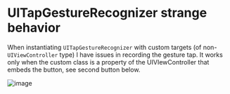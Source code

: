 # UITapGestureRecognizer strange behavior

When instantiating `UITapGestureRecognizer` with custom targets (of non-`UIViewController` type) I have issues in recording the gesture tap.
It works only when the custom class is a property of the UIVIewController that embeds the button, see second button below.

![image](https://api.monosnap.com/rpc/file/download?id=NRjcYr6ULc6HRaeRz2JRfNmtEyhBc4)
